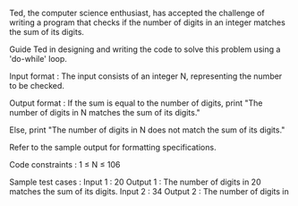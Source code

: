 Ted, the computer science enthusiast, has accepted the challenge of writing a program that checks if the number of digits in an integer matches the sum of its digits.



Guide Ted in designing and writing the code to solve this problem using a 'do-while' loop. 

Input format :
The input consists of an integer N, representing the number to be checked.

Output format :
If the sum is equal to the number of digits, print "The number of digits in N matches the sum of its digits."

Else, print "The number of digits in N does not match the sum of its digits."



Refer to the sample output for formatting specifications.

Code constraints :
1 ≤ N ≤ 106

Sample test cases :
Input 1 :
20
Output 1 :
The number of digits in 20 matches the sum of its digits.
Input 2 :
34
Output 2 :
The number of digits in 
